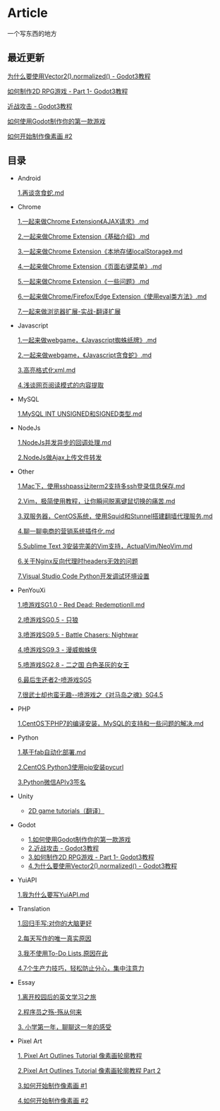 # Article
一个写东西的地方

## 最近更新

[为什么要使用Vector2().normalized() - Godot3教程](https://github.com/yuiitsu/Article/blob/master/Godot/2020082701.WhyUseVector2.normalizedGodot3Tutorial.md)

[如何制作2D RPG游戏 - Part 1- Godot3教程](https://github.com/yuiitsu/Article/blob/master/Godot/2020082601.BuildA2DRPGInGodotPart1.md)

[近战攻击 - Godot3教程](https://github.com/yuiitsu/Article/blob/master/Godot/2020082001.MeleeAttackGodotTutorial.md)

[如何使用Godot制作你的第一款游戏](https://github.com/yuiitsu/Article/blob/master/Godot/2020081902.HowToMakeYourFirstGameWithGodot.md)

[如何开始制作像素画 #2](https://github.com/yuiitsu/Article/blob/master/PixelArt/2020081801.HowToStartMakingPixelArt02.md)



## 目录

* Android

    [1.再谈贪食蛇.md](https://github.com/yuiitsu/Blog/blob/master/Android/%E5%86%8D%E8%B0%88%E8%B4%AA%E9%A3%9F%E8%9B%87.md)

* Chrome

    [1.一起来做Chrome Extension《AJAX请求》.md](https://github.com/yuiitsu/Article/blob/master/Chrome/02.%E4%B8%80%E8%B5%B7%E6%9D%A5%E5%81%9Achrome%20Extension%E3%80%8AAJAX%E8%AF%B7%E6%B1%82%E3%80%8B.md)

    [2.一起来做Chrome Extension《基础介绍》.md](https://github.com/yuiitsu/Article/blob/master/Chrome/01.%E4%B8%80%E8%B5%B7%E6%9D%A5%E5%81%9Achrome%20Extension%E3%80%8A%E5%9F%BA%E7%A1%80%E4%BB%8B%E7%BB%8D%E3%80%8B.md)

    [3.一起来做Chrome Extension《本地存储localStorage》.md](https://github.com/yuiitsu/Article/blob/master/Chrome/03.%E4%B8%80%E8%B5%B7%E6%9D%A5%E5%81%9Achrome%20Extension%E3%80%8A%E6%9C%AC%E5%9C%B0%E5%AD%98%E5%82%A8localStorage%E3%80%8B.md)

    [4.一起来做Chrome Extension《页面右键菜单》.md](https://github.com/yuiitsu/Article/blob/master/Chrome/04.%E4%B8%80%E8%B5%B7%E6%9D%A5%E5%81%9Achrome%20Extension%E3%80%8A%E9%A1%B5%E9%9D%A2%E5%8F%B3%E9%94%AE%E8%8F%9C%E5%8D%95%E3%80%8B.md)

    [5.一起来做Chrome Extension《一些问题》.md](https://github.com/yuiitsu/Article/blob/master/Chrome/06.%E4%B8%80%E8%B5%B7%E6%9D%A5%E5%81%9Achrome%20Extension%E3%80%8A%E4%B8%80%E4%BA%9B%E9%97%AE%E9%A2%98%E3%80%8B.md)

    [6.一起来做Chrome/Firefox/Edge Extension《使用eval类方法》.md](https://github.com/yuiitsu/Article/blob/master/Chrome/08.%E4%B8%80%E8%B5%B7%E6%9D%A5%E5%81%9AChrome-Firefox-Extension%E3%80%8A%E4%BD%BF%E7%94%A8eval%E7%B1%BB%E6%96%B9%E6%B3%95%E3%80%8B.md)

    [7.一起来做浏览器扩展-实战-翻译扩展](https://github.com/yuiitsu/Article/blob/master/Chrome/09.一起来做浏览器扩展-实战-翻译扩展.md)

* Javascript

    [1.一起来做webgame，《Javascript蜘蛛纸牌》.md](https://github.com/yuiitsu/Blog/blob/master/Javascript/%E4%B8%80%E8%B5%B7%E6%9D%A5%E5%81%9Awebgame%EF%BC%8C%E3%80%8AJavascript%E8%9C%98%E8%9B%9B%E7%BA%B8%E7%89%8C%E3%80%8B.md)

    [2.一起来做webgame，《Javascript贪食蛇》.md](https://github.com/yuiitsu/Blog/blob/master/Javascript/%E4%B8%80%E8%B5%B7%E6%9D%A5%E5%81%9Awebgame%EF%BC%8C%E3%80%8AJavascript%E8%B4%AA%E9%A3%9F%E8%9B%87%E3%80%8B.md)

    [3.高亮格式化xml.md](https://github.com/yuiitsu/Article/blob/master/Javascript/%E9%AB%98%E4%BA%AE%E6%A0%BC%E5%BC%8F%E5%8C%96xml.md)

    [4.浅谈网页阅读模式的内容提取](https://github.com/yuiitsu/Article/blob/master/Javascript/2019031901.浅谈网页阅读模式的内容提取.md)

* MySQL

    [1.MySQL INT UNSIGNED和SIGNED类型.md](https://github.com/yuiitsu/Article/blob/master/MySQL/MySQL%20INT%20UNSIGNED%E5%92%8CSIGNED%E7%B1%BB%E5%9E%8B.md)

* NodeJs

    [1.NodeJs并发异步的回调处理.md](https://github.com/yuiitsu/Blog/blob/master/NodeJs/NodeJs%E5%B9%B6%E5%8F%91%E5%BC%82%E6%AD%A5%E7%9A%84%E5%9B%9E%E8%B0%83%E5%A4%84%E7%90%86.md)

    [2.NodeJs做Ajax上传文件转发](https://github.com/yuiitsu/Article/blob/master/NodeJs/NodeJs做Ajax上传文件转发.md)

* Other

    [1.Mac下，使用sshpass让iterm2支持多ssh登录信息保存.md](https://github.com/yuiitsu/Blog/blob/master/Other/Mac%E4%B8%8B%EF%BC%8C%E4%BD%BF%E7%94%A8sshpass%E8%AE%A9iterm2%E6%94%AF%E6%8C%81%E5%A4%9Assh%E7%99%BB%E5%BD%95%E4%BF%A1%E6%81%AF%E4%BF%9D%E5%AD%98.md)

    [2.Vim，极简使用教程，让你瞬间脱离键鼠切换的痛苦.md](https://github.com/yuiitsu/Blog/blob/master/Other/Vim%EF%BC%8C%E6%9E%81%E7%AE%80%E4%BD%BF%E7%94%A8%E6%95%99%E7%A8%8B%EF%BC%8C%E8%AE%A9%E4%BD%A0%E7%9E%AC%E9%97%B4%E8%84%B1%E7%A6%BB%E9%94%AE%E9%BC%A0%E5%88%87%E6%8D%A2%E7%9A%84%E7%97%9B%E8%8B%A6.md)

    [3.双服务器，CentOS系统，使用Squid和Stunnel搭建翻墙代理服务.md](https://github.com/yuiitsu/Blog/blob/master/Other/%E5%8F%8C%E6%9C%8D%E5%8A%A1%E5%99%A8%EF%BC%8CCentOS%E7%B3%BB%E7%BB%9F%EF%BC%8C%E4%BD%BF%E7%94%A8Squid%E5%92%8CStunnel%E6%90%AD%E5%BB%BA%E7%BF%BB%E5%A2%99%E4%BB%A3%E7%90%86%E6%9C%8D%E5%8A%A1.md)

    [4.聊一聊电商的营销系统插件化.md](https://github.com/yuiitsu/Blog/blob/master/Other/%E8%81%8A%E4%B8%80%E8%81%8A%E7%94%B5%E5%95%86%E7%9A%84%E8%90%A5%E9%94%80%E7%B3%BB%E7%BB%9F%E6%8F%92%E4%BB%B6%E5%8C%96.md)

    [5.Sublime Text 3安装完美的Vim支持，ActualVim/NeoVim.md](https://github.com/yuiitsu/Article/blob/master/Other/SublimeText3%E5%AE%89%E8%A3%85%E5%AE%8C%E7%BE%8E%E7%9A%84Vim%E6%94%AF%E6%8C%81ActualVim%2CNeoVim.md)

    [6.关于Nginx反向代理时headers无效的问题](https://github.com/yuiitsu/Article/blob/master/Other/关于Nginx反向代理时headers无效的问题.md)

    [7.Visual Studio Code Python开发调试环境设置](https://github.com/yuiitsu/Article/blob/master/Other/2020021701.Visual-Studio-Code-Python%E5%BC%80%E5%8F%91%E8%B0%83%E8%AF%95%E7%8E%AF%E5%A2%83%E8%AE%BE%E7%BD%AE.md)

* PenYouXi

    [1.喷游戏SG1.0 - Red Dead: RedemptionⅡ.md](https://github.com/yuiitsu/Article/blob/master/penyouxi/%E5%96%B7%E6%B8%B8%E6%88%8F%E4%B9%8BRed%20Dead-Redemption%20II.md)

    [2.喷游戏SG0.5 - 只狼](https://github.com/yuiitsu/Article/blob/master/penyouxi/%E5%96%B7%E6%B8%B8%E6%88%8F%E4%B9%8B%E5%8F%AA%E7%8B%BC.md)

    [3.喷游戏SG9.5 - Battle Chasers: Nightwar](https://github.com/yuiitsu/Article/blob/master/penyouxi/%E5%96%B7%E6%B8%B8%E6%88%8F%E4%B9%8BBattle%20Chasers:%20Nightwar.md)

    [4.喷游戏SG9.3 - 漫威蜘蛛侠](https://github.com/yuiitsu/Article/blob/master/penyouxi/喷游戏SG9.3_漫威蜘蛛侠.md)

    [5.喷游戏SG2.8 - 二之国 白色圣灰的女王](https://github.com/yuiitsu/Article/blob/master/penyouxi/%E5%96%B7%E6%B8%B8%E6%88%8FSG2.8_%E4%BA%8C%E4%B9%8B%E5%9B%BD_%E7%99%BD%E8%89%B2%E5%9C%A3%E7%81%B0%E7%9A%84%E5%A5%B3%E7%8E%8B.md)

    [6.最后生还者2-喷游戏SG5](https://github.com/yuiitsu/Article/blob/master/penyouxi/最后生还者2-喷游戏SG5.md)

    [7.很武士却也蛮无趣--喷游戏之《对马岛之魂》SG4.5](https://github.com/yuiitsu/Article/blob/master/penyouxi/很武士却也蛮无趣--喷游戏之《对马岛之魂》SG4.5.md)

* PHP

    [1.CentOS下PHP7的编译安装，MySQL的支持和一些问题的解决.md](https://github.com/yuiitsu/Blog/blob/master/Php/CentOS%E4%B8%8BPHP7%E7%9A%84%E7%BC%96%E8%AF%91%E5%AE%89%E8%A3%85%EF%BC%8CMySQL%E7%9A%84%E6%94%AF%E6%8C%81%E5%92%8C%E4%B8%80%E4%BA%9B%E9%97%AE%E9%A2%98%E7%9A%84%E8%A7%A3%E5%86%B3.md)

* Python

    [1.基于fab自动化部署.md](https://github.com/yuiitsu/Blog/blob/master/Python/%E5%9F%BA%E4%BA%8Efab%E8%87%AA%E5%8A%A8%E5%8C%96%E9%83%A8%E7%BD%B2.md)

    [2.CentOS Python3使用pip安装pycurl](https://github.com/yuiitsu/Article/blob/master/Python/CentOS-Python3安装pycurl.md)

    [3.Python微信APIv3签名](https://github.com/yuiitsu/Article/blob/master/Python/Python微信APIv3签名.md)

* Unity

    + [2D game tutorials（翻译）](https://github.com/yuiitsu/Article/tree/master/Unity-Tutorials/2d-game-unity)

* Godot

    * [1.如何使用Godot制作你的第一款游戏](https://github.com/yuiitsu/Article/blob/master/Godot/2020081902.HowToMakeYourFirstGameWithGodot.md)
    * [2.近战攻击 - Godot3教程](https://github.com/yuiitsu/Article/blob/master/Godot/2020082001.MeleeAttackGodotTutorial.md)
    * [3.如何制作2D RPG游戏 - Part 1- Godot3教程](https://github.com/yuiitsu/Article/blob/master/Godot/2020082601.BuildA2DRPGInGodotPart1.md)
    * [4.为什么要使用Vector2().normalized() - Godot3教程](https://github.com/yuiitsu/Article/blob/master/Godot/2020082701.WhyUseVector2.normalizedGodot3Tutorial.md)

* YuiAPI

    [1.我为什么要写YuiAPI.md](https://github.com/yuiitsu/Article/blob/master/YuiAPI/%E6%88%91%E4%B8%BA%E4%BB%80%E4%B9%88%E8%A6%81%E5%86%99YuiAPI.md)
    
* Translation

    [1.回归手写:对你的大脑更好](https://github.com/yuiitsu/Article/blob/master/Translation/19122201-%E5%9B%9E%E5%BD%92%E6%89%8B%E5%86%99-%E5%AF%B9%E4%BD%A0%E7%9A%84%E5%A4%A7%E8%84%91%E6%9B%B4%E5%A5%BD.md)
    
    [2.每天写作的唯一真实原因](https://github.com/yuiitsu/Article/blob/master/Translation/19122601-%E6%AF%8F%E5%A4%A9%E5%86%99%E6%97%A5%E8%AE%B0%E7%9A%84%E7%9C%9F%E7%9B%B8%E5%8F%AA%E6%9C%89%E4%B8%80%E4%B8%AA.md)
    
    [3.我不使用To-Do Lists,原因在此](https://github.com/yuiitsu/Article/blob/master/Translation/20011401-我不使用待办清单%3B原因在此.md)
    
    [4.7个生产力技巧，轻松防止分心，集中注意力](https://github.com/yuiitsu/Article/blob/master/Translation/20021301-7个生产力技巧，轻松防止分心，集中注意力.md)
    
* Essay

    [1.离开校园后的英文学习之旅](https://github.com/yuiitsu/Article/blob/master/Essay/%E7%A6%BB%E5%BC%80%E6%A0%A1%E5%9B%AD%E5%90%8E%E7%9A%84%E8%8B%B1%E6%96%87%E5%AD%A6%E4%B9%A0%E4%B9%8B%E6%97%85.md)
    
    [2.程序员之殇-殇从何来](https://github.com/yuiitsu/Article/blob/master/Essay/2020011201.程序员之殇_到底是什么.md)
    
    [3. 小学第一年，聊聊这一年的感受](https://github.com/yuiitsu/Article/blob/master/Essay/2020070501小学第一年%2C聊聊这一年的感受.md)
    
* Pixel Art

    [1. Pixel Art Outlines Tutorial 像素画轮廓教程](https://github.com/yuiitsu/Article/blob/master/PixelArt/2020071401.Pixel-Art-Outlines-Tuturial.md)

    [2.Pixel Art Outlines Tutorial 像素画轮廓教程 Part 2](https://github.com/yuiitsu/Article/blob/master/PixelArt/2020071402.Pixel-Art-Outlines-Tutorial-Part2.md)
    
    [3.如何开始制作像素画 #1](https://github.com/yuiitsu/Article/blob/master/PixelArt/2020072401.HowToStartMakingPixelArt01.md)
    
    [4.如何开始制作像素画 #2](https://github.com/yuiitsu/Article/blob/master/PixelArt/2020081801.HowToStartMakingPixelArt02.md)

